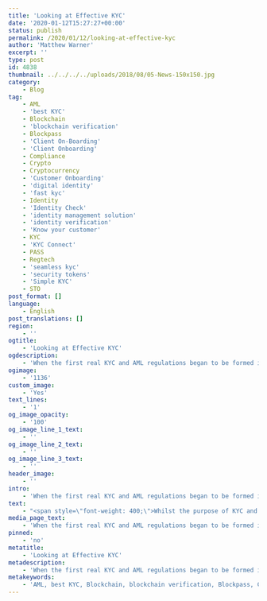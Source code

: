 ```yaml
---
title: 'Looking at Effective KYC'
date: '2020-01-12T15:27:27+00:00'
status: publish
permalink: /2020/01/12/looking-at-effective-kyc
author: 'Matthew Warner'
excerpt: ''
type: post
id: 4838
thumbnail: ../../../../uploads/2018/08/05-News-150x150.jpg
category:
    - Blog
tag:
    - AML
    - 'best KYC'
    - Blockchain
    - 'blockchain verification'
    - Blockpass
    - 'Client On-Boarding'
    - 'Client Onboarding'
    - Compliance
    - Crypto
    - Cryptocurrency
    - 'Customer Onboarding'
    - 'digital identity'
    - 'fast kyc'
    - Identity
    - 'Identity Check'
    - 'identity management solution'
    - 'identity verification'
    - 'Know your customer'
    - KYC
    - 'KYC Connect'
    - PASS
    - Regtech
    - 'seamless kyc'
    - 'security tokens'
    - 'Simple KYC'
    - STO
post_format: []
language:
    - English
post_translations: []
region:
    - ''
ogtitle:
    - 'Looking at Effective KYC'
ogdescription:
    - 'When the first real KYC and AML regulations began to be formed in the middle of the 20th century, the world was a very different place. More than fifty years on, regulations, and the methods used to comply with them, have had to change drastically to keep up with an ever-changing market, new technologies, and the actions of criminals. '
ogimage:
    - '1136'
custom_image:
    - 'Yes'
text_lines:
    - '1'
og_image_opacity:
    - '100'
og_image_line_1_text:
    - ''
og_image_line_2_text:
    - ''
og_image_line_3_text:
    - ''
header_image:
    - ''
intro:
    - 'When the first real KYC and AML regulations began to be formed in the middle of the 20th century, the world was a very different place. More than fifty years on, regulations, and the methods used to comply with them, have had to change drastically to keep up with an ever-changing market, new technologies, and the actions of criminals. '
text:
    - "<span style=\"font-weight: 400;\">Whilst the purpose of KYC and <a href=\"https://www.blockpass.org/2019/10/21/understanding-aml-compliance/\">AML</a> regulations are sound, and it works to combat a significant amount of criminal activity, many solutions used traditionally and currently, are inefficient and costly in more ways than one. Indeed, as reported in <a href=\"https://www.realwire.com/releases/KYC-compliance-costing-banks-50-million-a-year-as-financial-sanctions-soar\" target=\"_blank\" rel=\"noopener\">realwire</a> last year</span><span style=\"font-weight: 400;\">, services such as banks stand to lose out not only through the direct financial cost of implementing <a href=\"https://www.blockpass.org/2019/09/23/understanding-kyc/\">KYC</a>, but also the indirect cost from loss of customers when they choose not to onboard due to clunky and cumbersome KYC services. This doesn't even take into account fines for those who don't meet compliance measures to the required standard.\_</span>\r\n\r\n<span style=\"font-weight: 400;\">Repetitive, centralised, inefficient and expensive, methods of KYC usually involve documents being handed over to financial institutions, and then sent to third parties for checks and approval. Due to a lack of interoperability, checks have to be carried out each time a person wants to use a new financial institution’s services, even though the person may have been through KYC for another services only minutes before. With the rise of online services and cryptocurrency- and blockchain-related businesses, the number of instances of people requiring multiple KYC checks, filling out the same forms and waiting up to days or even weeks for their KYC checks to be completed, has risen sharply.</span>\r\n\r\n<span style=\"font-weight: 400;\">The cost of conducting so many KYC checks is expensive for companies that outsource it, and legally dangerous for those that conduct it in-house. It is not just in the crypto and blockchain ecosystem that these checks are problematic; anyone looking to invest or transfer money in a variety of ways or through any manner of company suffers this inconvenience.</span>\r\n\r\n<span style=\"font-weight: 400;\">For the companies and businesses themselves, KYC and AML regulations present another issue in the form of cybercrime. Being required to store user data, financial institutions become an irresistible honeypot of personal data for hackers to target, which ultimately impacts their wealth when fines are levied, but their reputation as a business.</span>\r\n\r\n<span style=\"font-weight: 400;\">All of this leads to an experience which is long, expensive and unpleasant for all those involved, even if it is necessary for safety and security.</span>\r\n\r\n<span style=\"font-weight: 400;\">At Blockpass, these challenges have driven us from the beginning. We’re determined to provide an alternate method of conducting KYC, relieving some of the greatest difficulties associated with conducting KYC. Implementing the latest technology, the Blockpass mobile app changes the way in which KYC is conducted whilst adhering to the strictest regulatory standards. By putting the customer in control of who their data is shared with, Blockpass enables a vastly quicker and more efficient method of KYC compliance which users will appreciate. To ensure the customers are not put off when <a href=\"https://www.blockpass.org/customer-onboarding/\">onboarding</a>, Blockpass ensures that the user experience is as clean and as simple as possible, with regular updates to our KYC Connect app with both improvements we develop and requests from the community. Due to this efficiency, merchants and businesses looking for KYC solutions can enjoy faster and cheaper KYC with Blockpass and can gain ready access to an ever-increasing pool of pre-verified users who are ready to onboard, ensuring they don't lose valuable business opportunities.\_</span>\r\n\r\n<span style=\"font-weight: 400;\">This past year has seen the <a href=\"https://console.blockpass.org/blockpass_console\">Blockpass Admin Console</a> and Dashboard, facilitating the verification and onboarding of customers in mere minutes, combined with simple and effective management of the process. We aim to make partnering and integrating with Blockpass flexible and as simple as possible, and welcome any requests.\_</span>\r\n\r\n<span style=\"font-weight: 400;\">As we move into a new decade, we hope you'll check out Blockpass' various opportunities for KYC and AML compliance, including new developments that will be announced later this year. Through our efforts, we will make the vital process of KYC and AML compliance as effective and simple as possible. </span>"
media_page_text:
    - 'When the first real KYC and AML regulations began to be formed in the middle of the 20th century, the world was a very different place. More than fifty years on, regulations, and the methods used to comply with them, have had to change drastically to keep up with an ever-changing market, new technologies, and the actions of criminals. '
pinned:
    - 'no'
metatitle:
    - 'Looking at Effective KYC'
metadescription:
    - 'When the first real KYC and AML regulations began to be formed in the middle of the 20th century, the world was a very different place. More than fifty years on, regulations, and the methods used to comply with them, have had to change drastically to keep up with an ever-changing market, new technologies, and the actions of criminals. '
metakeywords:
    - 'AML, best KYC, Blockchain, blockchain verification, Blockpass, Client On-Boarding, Client Onboarding, Compliance, Crypto, Cryptocurrency, Customer Onboarding, digital identity, fast kyc, Identity, Identity Check, identity management solution, identity verification, Know your customer, KYC, KYC Connect, PASS, Regtech, seamless kyc, security tokens, Simple KYC, STO'
---
```

<!DOCTYPE html PUBLIC "-//W3C//DTD HTML 4.0 Transitional//EN" "http://www.w3.org/TR/REC-html40/loose.dtd">
<?xml encoding="UTF-8">
